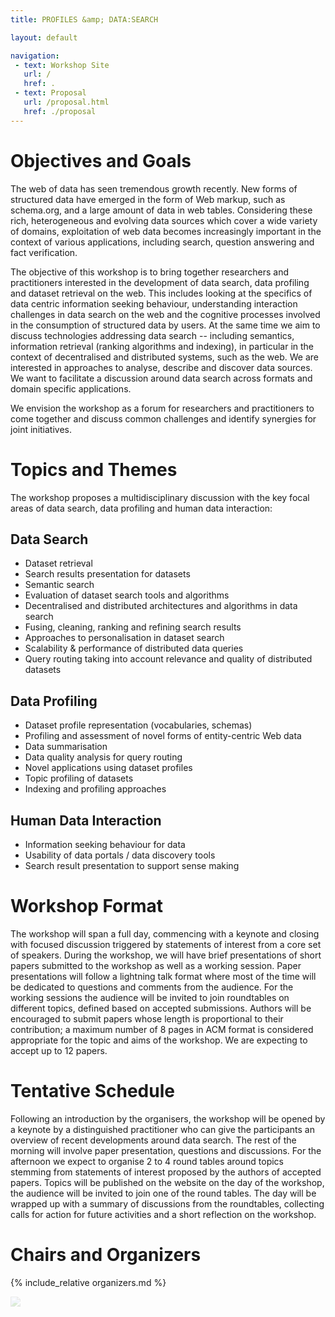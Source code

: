 ```yaml
---
title: PROFILES &amp; DATA:SEARCH 

layout: default

navigation:
 - text: Workshop Site
   url: /
   href: .
 - text: Proposal
   url: /proposal.html
   href: ./proposal
---
```


# [](#objectives) Objectives and Goals

The web of data has seen tremendous growth recently. New forms of structured data have emerged in the form of Web markup, such as schema.org, and a large amount of data in web tables. Considering these rich, heterogeneous and evolving data sources which cover a wide variety of domains, exploitation of web data becomes increasingly important in the context of various applications, including search, question answering and fact verification.

The objective of this workshop is to bring together researchers and practitioners interested in the development of data search, data profiling and dataset retrieval on the web. This includes looking at the specifics of data centric information seeking behaviour, understanding interaction challenges in data search on the web and the cognitive processes involved in the consumption of structured data by users. At the same time we aim to discuss technologies addressing data search -- including semantics, information retrieval (ranking algorithms and indexing), in particular in the context of decentralised and distributed systems, such as the web. We are interested in approaches to analyse, describe and discover data sources. We want to facilitate a discussion around data search across formats and domain specific applications. 

We envision the workshop as a forum for researchers and practitioners to come together and discuss common challenges and identify synergies for joint initiatives.



# [](#topics)Topics and Themes

The workshop proposes a multidisciplinary discussion with the key focal areas of data search, data profiling and human data interaction:

## [](#search) Data Search
*   Dataset retrieval
*   Search results presentation for datasets
*   Semantic search
*   Evaluation of dataset search tools and algorithms
*   Decentralised and distributed architectures and algorithms in data search
*   Fusing, cleaning, ranking and refining search results
*   Approaches to personalisation in dataset search
*   Scalability & performance of distributed data queries
*   Query routing taking into account relevance and quality of distributed datasets

## [](#profiling) Data Profiling
*   Dataset profile representation (vocabularies, schemas)
*   Profiling and assessment of novel forms of entity-centric Web data
*   Data summarisation
*   Data quality analysis for query routing
*   Novel applications using dataset profiles
*   Topic profiling of datasets
*   Indexing and profiling approaches

## [](#human-data-interaction) Human Data Interaction
*    Information seeking behaviour for data
*    Usability of data portals / data discovery tools
*    Search result presentation to support sense making


# [](#format)Workshop Format

The workshop will span a full day, commencing with a keynote and closing with focused discussion triggered by statements of interest from a core set of speakers. During the workshop, we will have brief presentations of short papers submitted to the workshop as well as a working session. Paper presentations will follow a lightning talk format where most of the time will be dedicated to questions and comments from the audience. For the working sessions the audience will be invited to join roundtables on different topics, defined based on accepted submissions. Authors will be encouraged to submit papers whose length is proportional to their contribution; a maximum number of 8 pages in ACM format is considered appropriate for the topic and aims of the workshop. We are expecting to accept up to 12 papers.

# [](#schedule)Tentative Schedule

Following an introduction by the organisers, the workshop will be opened by a keynote by a distinguished practitioner who can  give  the participants an overview of recent developments around data search. The rest of the morning will involve paper presentation, questions and discussions. For the afternoon we expect to organise 2 to 4 round tables around topics stemming from statements of interest proposed by the authors of accepted papers. Topics will be published on the website on the day of the workshop, the audience will be invited to join one of the round tables. The day will be wrapped up with a summary of discussions from the roundtables, collecting calls for action for future activities and a short reflection on the workshop.

# [](#chairs)Chairs and Organizers

{% include_relative organizers.md %}

<img src="assets/images/cropped-steve-shreve.jpg" style="opacity:.2"/>

